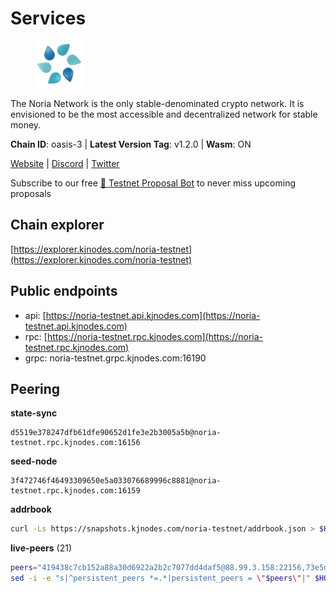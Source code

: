 # Services

<figure><img src="https://raw.githubusercontent.com/kj89/cosmos-images/main/logos/noria.png" alt=""><figcaption></figcaption></figure>

The Noria Network is the only stable-denominated  crypto network. It is envisioned to be the most  accessible and decentralized network for stable money.

**Chain ID**: oasis-3 | **Latest Version Tag**: v1.2.0 | **Wasm**: ON

[Website](https://noria.network) | [Discord](https://discord.gg/pseAWBQ6EZ) | [Twitter](https://twitter.com/NoriaNetwork)



Subscribe to our free [🤖 Testnet Proposal Bot](https://t.me/kjnodes_testnet_proposal_bot) to never miss upcoming proposals


## Chain explorer
[https://explorer.kjnodes.com/noria-testnet](https://explorer.kjnodes.com/noria-testnet)

## Public endpoints

* api: [https://noria-testnet.api.kjnodes.com](https://noria-testnet.api.kjnodes.com)
* rpc: [https://noria-testnet.rpc.kjnodes.com](https://noria-testnet.rpc.kjnodes.com)
* grpc: noria-testnet.grpc.kjnodes.com:16190

## Peering

**state-sync**

```text
d5519e378247dfb61dfe90652d1fe3e2b3005a5b@noria-testnet.rpc.kjnodes.com:16156
```

**seed-node**

```text
3f472746f46493309650e5a033076689996c8881@noria-testnet.rpc.kjnodes.com:16159
```

**addrbook**
```bash
curl -Ls https://snapshots.kjnodes.com/noria-testnet/addrbook.json > $HOME/.noria/config/addrbook.json
```

**live-peers** (21)
```bash
peers="419438c7cb152a88a30d6922a2b2c7077dd4daf5@88.99.3.158:22156,73e5dc6e04a1dd28e5851191eb9dede07f0b38fb@141.94.99.87:14095,8336e98410c1c9b91ef86f13a3254a2b30a1a263@65.108.226.183:22156,5eedd8cf7fefc037a6233b1991c2a3b653518560@65.108.230.113:31066,b2b8e67a3158e0854570c7de61812c8c6e92e4bc@65.108.206.118:61656,4d8147a80c46ba21a8a276d55e6993353e03a734@165.22.42.220:26656,bb04cbb3b917efce76a8296a8411f211bad14352@159.203.5.100:26656,6b00a46b8c79deab378a8c1d5c2a63123b799e46@34.69.0.43:26656,846731f7097e684efdd6b9446d562228640e2b14@34.27.228.66:26656,0fbeb25dfdae849be87d96a32050741a77983b13@34.87.180.66:26656,38de00b6d88286553eb123d16846190e5c594c59@51.79.30.118:26656,adb152a90a61b910feb4b2cdbd3f897251aa5452@116.202.227.117:16156,60a15b1b7feb62b65d58cb4721340907c2092099@65.108.6.45:61656,506b6d9ee2a697b7941d04c525faf18a17dc2dff@169.0.214.249:2010,f60568a6ed1f848857c1c6c113719c1bb687c656@65.108.105.48:22156,b55e2db9b3b63fde77462c4f5ce589252c5f45af@51.91.30.173:2009,c818c3aa14ae8183578b7be0572c2dcd75613e72@186.233.185.214:26656,31df60c419e4e5ab122ca17d95419a654729cbb7@102.130.121.211:26656,216e01ba9863a27bfe5aecc2ab4d301448a6c6e8@51.79.103.100:26656,e82fb793620a13e989be8b2521e94db988851c3c@165.227.113.152:26656,8dfca3c8a308fb6e682814ba5c33623dd346e572@65.109.23.114:22156"
sed -i -e "s|^persistent_peers *=.*|persistent_peers = \"$peers\"|" $HOME/.noria/config/config.toml
```
